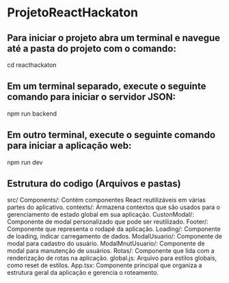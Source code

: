# ProjetoReactHackaton

## Para iniciar o projeto abra um terminal e navegue até a pasta do projeto com o comando:
cd reacthackaton

## Em um terminal separado, execute o seguinte comando para iniciar o servidor JSON:
npm run backend

## Em outro terminal, execute o seguinte comando para iniciar a aplicação web:
npm run dev

## Estrutura do codigo (Arquivos e pastas)
src/
Components/: Contém componentes React reutilizáveis em várias partes do aplicativo.
contexts/: Armazena contextos que são usados para o gerenciamento de estado global em sua aplicação.
CustonModal/: Componente de modal personalizado que pode ser reutilizado.
Footer/: Componente que representa o rodapé da aplicação.
Loading/: Componente de loading, indicar carregamento de dados.
ModalUsuario/: Componente de modal para cadastro do usuário.
ModalMnutUsuario/: Componente de modal para manutenção de usuários.
Rotas/: Componente que lida com a renderização de rotas na aplicação.
global.js: Arquivo para estilos globais, como reset de estilos.
App.tsx: Componente principal que organiza a estrutura geral da aplicação e gerencia o roteamento.

